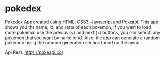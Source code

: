 # pokedex
Pokedex App created using HTML, CSS3, Javascript and Pokeapi. This app shows you the name, id, and stats of each pokemon, if you want to load more pokemon use the previus (<) and next (>) buttons, you can search any pokemon that you want by name or id. Also, the app can generate a random pokemon using the random  generation section found on the menu.

Api Rest: https://pokeapi.co/
